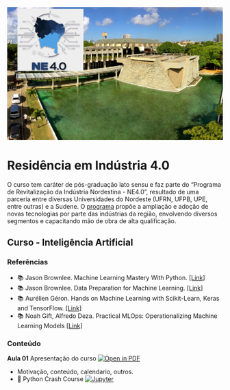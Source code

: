 <center><img width="800" src="images/ufrn.png"></center>

# Residência em Indústria 4.0

O curso tem caráter de pós-graduação lato sensu e faz parte do “Programa de Revitalização da Indústria Nordestina - NE4.0”, resultado de uma parceria entre diversas Universidades do Nordeste (UFRN, UFPB, UPE, entre outras) e a Sudene. O [programa](https://www.gov.br/sudene/pt-br/assuntos/noticias/paraiba-e-rio-grande-do-norte-iniciam-residencia-em-industria-4.0) propõe a ampliação e adoção de novas tecnologias por parte das indústrias da região, envolvendo diversos segmentos e capacitando mão de obra de alta qualificação.

## Curso - Inteligência Artificial

### Referências

- :books: Jason Brownlee. Machine Learning Mastery With Python. [[Link]](https://machinelearningmastery.com/machine-learning-with-python/)
- :books: Jason Brownlee. Data Preparation for Machine Learning. [[Link]](https://machinelearningmastery.com/data-preparation-for-machine-learning/)
- :books: Aurélien Géron. Hands on Machine Learning with Scikit-Learn, Keras and TensorFlow. [[Link]](https://www.oreilly.com/library/view/hands-on-machine-learning/9781492032632/)
- :books: Noah Gift, Alfredo Deza. Practical MLOps: Operationalizing Machine Learning Models [[Link]](https://www.oreilly.com/library/view/practical-mlops/9781098103002/)

### Conteúdo

**Aula 01** Apresentação do curso [![Open in PDF](https://img.shields.io/badge/-PDF-EC1C24?style=flat-square&logo=adobeacrobatreader)](https://github.com/ivanovitchm/ne40-ia/blob/main/lessons/aula01/outline.pdf)
- Motivação, conteúdo, calendario, outros.
- :rocket: Python Crash Course [![Jupyter](https://img.shields.io/badge/-Notebook-191A1B?style=flat-square&logo=jupyter)](https://github.com/ivanovitchm/ne40-ia/tree/main/lessons/aula01/notebooks)